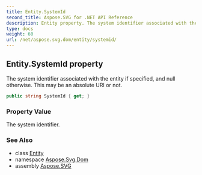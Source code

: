```yaml
---
title: Entity.SystemId
second_title: Aspose.SVG for .NET API Reference
description: Entity property. The system identifier associated with the entity if specified and null otherwise. This may be an absolute URI or not
type: docs
weight: 60
url: /net/aspose.svg.dom/entity/systemid/
---
```

## Entity.SystemId property

The system identifier associated with the entity if specified, and null otherwise. This may be an absolute URI or not.

```csharp
public string SystemId { get; }
```

### Property Value

The system identifier.

### See Also

* class [Entity](../)
* namespace [Aspose.Svg.Dom](../../../aspose.svg.dom/)
* assembly [Aspose.SVG](../../../)
